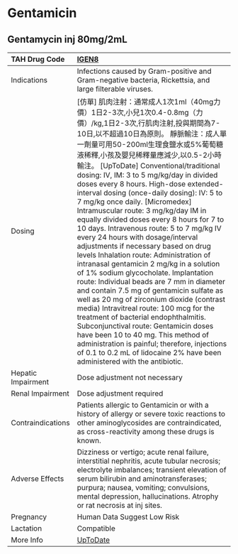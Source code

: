 # Gentamicin

## Gentamycin inj 80mg/2mL

| TAH Drug Code      | [IGEN8](https://www.tahsda.org.tw/drugs/hissearch.php?drug_code=IGEN8)                                                                                                                                                                                                                                                                                                                                                                                                                                                                                                                                                                                                                                                                                                                                                                                                                                                                                                                                                                                                                                                                                                                                                                 |
|:-------------------|:---------------------------------------------------------------------------------------------------------------------------------------------------------------------------------------------------------------------------------------------------------------------------------------------------------------------------------------------------------------------------------------------------------------------------------------------------------------------------------------------------------------------------------------------------------------------------------------------------------------------------------------------------------------------------------------------------------------------------------------------------------------------------------------------------------------------------------------------------------------------------------------------------------------------------------------------------------------------------------------------------------------------------------------------------------------------------------------------------------------------------------------------------------------------------------------------------------------------------------------|
| Indications        | Infections caused by Gram-positive and Gram-negative bacteria, Rickettsia, and large filterable viruses.                                                                                                                                                                                                                                                                                                                                                                                                                                                                                                                                                                                                                                                                                                                                                                                                                                                                                                                                                                                                                                                                                                                               |
| Dosing             | [仿單]  肌肉注射：通常成人1次1ml（40mg力價）1日2-3次,小兒1次0.4-0.8mg（力價）/kg,1日2-3次,行肌肉注射,投與期間為7-10日,以不超過10日為原則。 靜脈輸注：成人單一劑量可用50-200ml生理食鹽水或5%葡萄糖液稀釋,小孩及嬰兒稀釋量應減少,以0.5-2小時輸注。 [UpToDate] Conventional/traditional dosing: IV, IM: 3 to 5 mg/kg/day in divided doses every 8 hours. High-dose extended-interval dosing (once-daily dosing): IV: 5 to 7 mg/kg once daily. [Micromedex] Intramuscular route: 3 mg/kg/day IM in equally divided doses every 8 hours for 7 to 10 days. Intravenous route: 5 to 7 mg/kg IV every 24 hours with dosage/interval adjustments if necessary based on drug levels Inhalation route: Administration of intranasal gentamicin 2 mg/kg in a solution of 1% sodium glycocholate. Implantation route: Individual beads are 7 mm in diameter and contain 7.5 mg of gentamicin sulfate as well as 20 mg of zirconium dioxide (contrast media) Intravitreal route: 100 mcg for the treatment of bacterial endophthalmitis. Subconjunctival route: Gentamicin doses have been 10 to 40 mg. This method of administration is painful; therefore, injections of 0.1 to 0.2 mL of lidocaine 2% have been administered with the antibiotic. |
| Hepatic Impairment | Dose adjustment not necessary                                                                                                                                                                                                                                                                                                                                                                                                                                                                                                                                                                                                                                                                                                                                                                                                                                                                                                                                                                                                                                                                                                                                                                                                          |
| Renal Impairment   | Dose adjustment required                                                                                                                                                                                                                                                                                                                                                                                                                                                                                                                                                                                                                                                                                                                                                                                                                                                                                                                                                                                                                                                                                                                                                                                                               |
| Contraindications  | Patients allergic to Gentamicin or with a history of allergy or severe toxic reactions to other aminoglycosides are contraindicated, as cross-reactivity among these drugs is known.                                                                                                                                                                                                                                                                                                                                                                                                                                                                                                                                                                                                                                                                                                                                                                                                                                                                                                                                                                                                                                                   |
| Adverse Effects    | Dizziness or vertigo; acute renal failure, interstitial nephritis, acute tubular necrosis; electrolyte imbalances; transient elevation of serum bilirubin and aminotransferases; purpura; nausea, vomiting; convulsions, mental depression, hallucinations. Atrophy or rat necrosis at inj sites.                                                                                                                                                                                                                                                                                                                                                                                                                                                                                                                                                                                                                                                                                                                                                                                                                                                                                                                                      |
| Pregnancy          | Human Data Suggest Low Risk                                                                                                                                                                                                                                                                                                                                                                                                                                                                                                                                                                                                                                                                                                                                                                                                                                                                                                                                                                                                                                                                                                                                                                                                            |
| Lactation          | Compatible                                                                                                                                                                                                                                                                                                                                                                                                                                                                                                                                                                                                                                                                                                                                                                                                                                                                                                                                                                                                                                                                                                                                                                                                                             |
| More Info          | [UpToDate](https://www.uptodate.com/contents/gentamicin-drug-information)                                                                                                                                                                                                                                                                                                                                                                                                                                                                                                                                                                                                                                                                                                                                                                                                                                                                                                                                                                                                                                                                                                                                                              |


